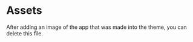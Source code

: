 <h1>Assets</h1>

After adding an image of the app that was made into the theme, you can delete this file.
